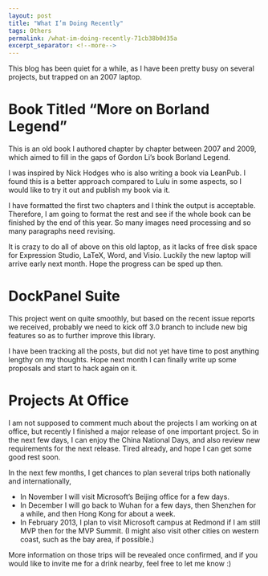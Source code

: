 ```yaml
---
layout: post
title: "What I’m Doing Recently"
tags: Others
permalink: /what-im-doing-recently-71cb38b0d35a
excerpt_separator: <!--more-->
---
```

This blog has been quiet for a while, as I have been pretty busy on several projects, but trapped on an 2007 laptop.
<!--more-->

# Book Titled “More on Borland Legend”

This is an old book I authored chapter by chapter between 2007 and 2009, which aimed to fill in the gaps of Gordon Li’s book Borland Legend.

I was inspired by Nick Hodges who is also writing a book via LeanPub. I found this is a better approach compared to Lulu in some aspects, so I would like to try it out and publish my book via it.

I have formatted the first two chapters and I think the output is acceptable. Therefore, I am going to format the rest and see if the whole book can be finished by the end of this year. So many images need processing and so many paragraphs need revising.

It is crazy to do all of above on this old laptop, as it lacks of free disk space for Expression Studio, LaTeX, Word, and Visio. Luckily the new laptop will arrive early next month. Hope the progress can be sped up then.

# DockPanel Suite

This project went on quite smoothly, but based on the recent issue reports we received, probably we need to kick off 3.0 branch to include new big features so as to further improve this library.

I have been tracking all the posts, but did not yet have time to post anything lengthy on my thoughts. Hope next month I can finally write up some proposals and start to hack again on it.

# Projects At Office

I am not supposed to comment much about the projects I am working on at office, but recently I finished a major release of one important project. So in the next few days, I can enjoy the China National Days, and also review new requirements for the next release. Tired already, and hope I can get some good rest soon.

In the next few months, I get chances to plan several trips both nationally and internationally,

* In November I will visit Microsoft’s Beijing office for a few days.
* In December I will go back to Wuhan for a few days, then Shenzhen for a while, and then Hong Kong for about a week.
* In February 2013, I plan to visit Microsoft campus at Redmond if I am still MVP then for the MVP Summit. (I might also visit other cities on western coast, such as the bay area, if possible.)

More information on those trips will be revealed once confirmed, and if you would like to invite me for a drink nearby, feel free to let me know :)
